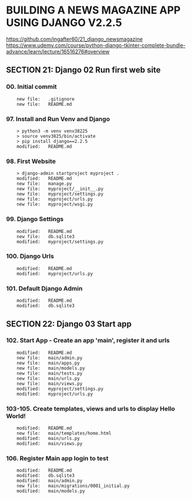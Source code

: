 # BUILDING A NEWS MAGAZINE APP USING DJANGO V2.2.5
https://github.com/ingafter60/21_django_newsmagazine
https://www.udemy.com/course/python-django-tkinter-complete-bundle-advance/learn/lecture/16516276#overview

## SECTION 21: Django 02 Run first web site


### 00. Initial commit

        new file:   .gitignore
        new file:   README.md

### 97. Install and Run Venv and Django

        > python3 -m venv venv38225
        > source venv3825/bin/activate
        > pip install django==2.2.5
        modified:   README.md

### 98. First Website

        > django-admin startproject myproject .
        modified:   README.md
        new file:   manage.py
        new file:   myproject/__init__.py
        new file:   myproject/settings.py
        new file:   myproject/urls.py
        new file:   myproject/wsgi.py 
              
### 99. Django Settings

        modified:   README.md
        new file:   db.sqlite3
        modified:   myproject/settings.py

### 100. Django Urls

        modified:   README.md
        modified:   myproject/urls.py

### 101. Default Django Admin

        modified:   README.md
        modified:   db.sqlite3



## SECTION 22: Django 03 Start app


### 102. Start App - Create an app 'main', register it and urls 

        modified:   README.md
        new file:   main/admin.py
        new file:   main/apps.py
        new file:   main/models.py
        new file:   main/tests.py
        new file:   main/urls.py
        new file:   main/views.py
        modified:   myproject/settings.py
        modified:   myproject/urls.py

### 103-105. Create templates, views and urls to display Hello World!

        modified:   README.md
        new file:   main/templates/home.html
        modified:   main/urls.py
        modified:   main/views.py

### 106. Register Main app login to test 

        modified:   README.md
        modified:   db.sqlite3
        modified:   main/admin.py
        new file:   main/migrations/0001_initial.py
        modified:   main/models.py
